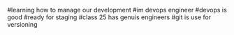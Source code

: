 #learning how to manage our development 
#im devops engineer 
#devops is good 
#ready for staging 
#class 25 has genuis engineers 
#git is use for versioning 

